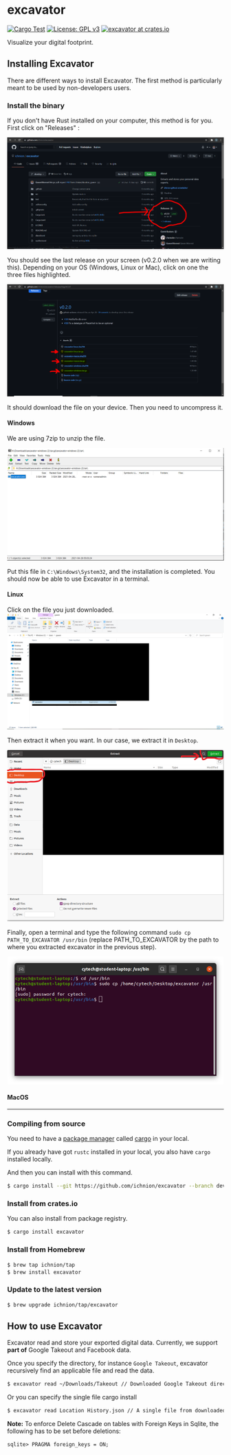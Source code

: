 # excavator
[![Cargo Test](https://github.com/ichnion/excavator/actions/workflows/test.yml/badge.svg)](https://github.com/ichnion/excavator/actions/workflows/test.yml)
[![License: GPL v3](https://img.shields.io/badge/License-GPLv3-blue.svg)](https://www.gnu.org/licenses/gpl-3.0)
[![excavator at crates.io](https://img.shields.io/crates/v/excavator.svg)](https://crates.io/crates/excavator)

Visualize your digital footprint.

## Installing Excavator
There are different ways to install Excavator. The first method is particularly meant to be used by non-developers users.

### Install the binary 
If you don't have Rust installed on your computer, this method is for you.
First click on "Releases" :

![](/img/img-1-install.png)

You should see the last release on your screen (v0.2.0 when we are writing this).
Depending on your OS (Windows, Linux or Mac), click on one the three files highlighted.

![](/img/img-2-install.png)

It should download the file on your device. Then you need to uncompress it.

#### Windows 
We are using 7zip to unzip the file. 

![](/img/img-3-install.png)

Put this file in `C:\Windows\System32`, and the installation is completed. You should now be able to use Excavator in a terminal. 

#### Linux
Click on the file you just downloaded.
![](/img/img-4-install.png)

Then extract it when you want. In our case, we extract it in `Desktop`.

![](/img/img-5-install.png)

Finally, open a terminal and type the following command `sudo cp PATH_TO_EXCAVATOR /usr/bin` (replace PATH_TO_EXCAVATOR by the path to where you extracted excavator in the previous step). 

![](/img/img-6-install.png)

#### MacOS
----------------------------
### Compiling from source
You need to have a [package manager](https://doc.rust-lang.org/cargo/appendix/glossary.html#package-manager) called [cargo](https://doc.rust-lang.org/cargo/) in your local.

If you already have got `rustc` installed in your local, you also have `cargo` installed locally.

And then you can install with this command.

```sh
$ cargo install --git https://github.com/ichnion/excavator --branch develop
```

### Install from crates.io
You can also install from package registry.

```sh
$ cargo install excavator
```

### Install from Homebrew
```sh
$ brew tap ichnion/tap
$ brew install excavator
```

### Update to the latest version
```sh
$ brew upgrade ichnion/tap/excavator
```

## How to use Excavator
Excavator read and store your exported digital data.
Currently, we support **part of** Google Takeout and Facebook data.

Once you specify the directory, for instance `Google Takeout`, excavator recursively find an applicable file and read the data.

```sh
$ excavator read ~/Downloads/Takeout // Downloaded Google Takeout directory
```

Or you can specify the single file
cargo install
```sh
$ excavator read Location History.json // A single file from downloaded Google Takeout
```

**Note:** To enforce Delete Cascade on tables with Foreign Keys in Sqlite, the following has to be set before deletions:

```
sqlite> PRAGMA foreign_keys = ON;
```
